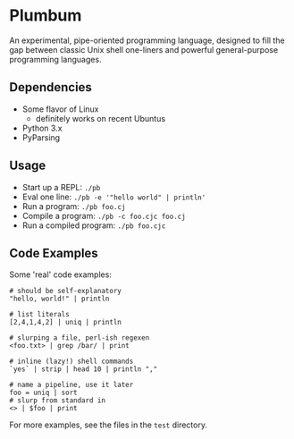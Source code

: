 
# Plumbum #

An experimental, pipe-oriented programming language, designed to fill the
gap between classic Unix shell one-liners and powerful general-purpose
programming languages.

## Dependencies ##
 * Some flavor of Linux
   * definitely works on recent Ubuntus
 * Python 3.x
 * PyParsing

## Usage ##
 * Start up a REPL: `./pb`
 * Eval one line: `./pb -e '"hello world" | println'`
 * Run a program: `./pb foo.cj`
 * Compile a program: `./pb -c foo.cjc foo.cj`
 * Run a compiled program: `./pb foo.cjc`

## Code Examples ##
Some 'real' code examples:

    # should be self-explanatory
    "hello, world!" | println

    # list literals
    [2,4,1,4,2] | uniq | println

    # slurping a file, perl-ish regexen
    <foo.txt> | grep /bar/ | print

    # inline (lazy!) shell commands
    `yes` | strip | head 10 | println ","

    # name a pipeline, use it later
    foo = uniq | sort
	# slurp from standard in
    <> | $foo | print

For more examples, see the files in the `test` directory.

